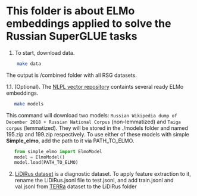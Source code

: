 # This folder is about ELMo embeddings applied to solve the Russian SuperGLUE tasks

1. To start, download data.

```bash
    make data
```

The output is /combined folder with all RSG datasets.

1.1. (Optional). The [NLPL vector repository](http://vectors.nlpl.eu/repository/) containts several ready ELMo embeddings.

```bash
   make models
```

This command will download two models: `Russian Wikipedia dump of December 2018 + Russian National Corpus` (non-lemmatized) and `Taiga corpus` (lemmatized). They will be stored in the ./models folder and named 195.zip and 199.zip respectively. To use either of these models with simple **Simple_elmo**, add the path to it via PATH_TO_ELMO.

```python
   from simple_elmo import ElmoModel
   model = ElmoModel()
   model.load(PATH_TO_ELMO)
```
     
2. [LiDiRus dataset](combined/LiDiRus) is a diagnostic dataset. To apply feature extraction to it, rename the LiDiRus.jsonl file to test.jsonl, and add train.jsonl and val.jsonl from [TERRa](combined/TERRa) dataset to the LiDiRus folder